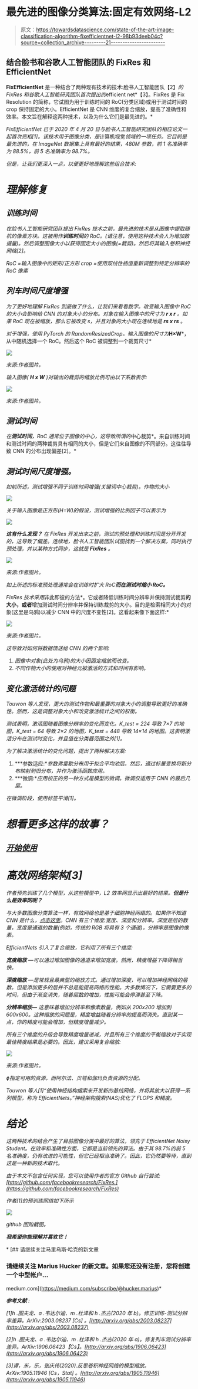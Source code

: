 # 最先进的图像分类算法:固定有效网络-L2

> 原文：<https://towardsdatascience.com/state-of-the-art-image-classification-algorithm-fixefficientnet-l2-98b93deeb04c?source=collection_archive---------21----------------------->

## 结合脸书和谷歌人工智能团队的 FixRes 和 EfficientNet

**FixEfficientNet** 是一种结合了两种现有技术的技术:脸书人工智能团队【2】*的 *FixRes* 和谷歌人工智能研究团队首次提出的*efficient net*【3】。FixRes 是 Fix Resolution 的简称，它试图为用于训练时间的 RoC(分类区域)或用于测试时间的 crop 保持固定的大小。EfficientNet 是 CNN 维度的复合缩放，提高了准确性和效率。本文旨在解释这两种技术，以及为什么它们是最先进的。*

*FixEfficientNet 已于 2020 年 4 月 20 日与脸书人工智能研究团队的相应论文一起首次亮相[1]。该技术用于图像分类，是*计算机视觉*领域的一项任务。它目前是最先进的，在 ImageNet 数据集上具有最好的结果，480M 参数，前 1 名准确率为 88.5%，前 5 名准确率为 98.7%。*

*但是，让我们更深入一点，以便更好地理解这些组合技术:*

# *理解修复*

## *训练时间*

*在脸书人工智能研究团队提出 FixRes 技术之前，最先进的技术是从图像中提取随机的像素方块。这被用作**训练时间**的 RoC。(请注意，使用这种技术会人为增加数据量)。然后调整图像大小以获得固定大小的图像(=裁剪)。然后将其输入卷积神经网络[2]。*

*RoC =输入图像中的矩形/正方形
crop =使用双线性插值重新调整到特定分辨率的 RoC 像素*

## *列车时间尺度增强*

*为了更好地理解 FixRes 到底做了什么，让我们来看看数学。改变输入图像中 RoC 的大小会影响给 CNN 的对象大小的分布。对象在输入图像中的尺寸为 ***r x r*** 。如果 RoC 现在被缩放，那么它被改变 s，并且对象的大小现在连续地是 ***rs x rs*** 。*

*对于增强，使用 PyTorch 的 RandomResizedCrop。输入图像的尺寸为***H×W***，从中随机选择一个 RoC。然后这个 RoC 被调整到一个裁剪尺寸*

*![](img/6a27d85d5aa81060ea00fb94b173f997.png)*

*来源:作者图片。*

*输入图像( ***H x W*** )对输出的裁剪的缩放比例可由以下系数表示:*

*![](img/b34a04cdc8e970bbaf29348faf10ddc0.png)*

*来源:作者图片。*

## *测试时间*

*在**测试时间**，RoC 通常位于图像的中心，这导致所谓的*中心裁剪*。来自训练时间和测试时间的两种裁剪具有相同的大小，但是它们来自图像的不同部分。这往往导致 CNN 的分布出现偏差[2]。*

## *测试时间尺度增强。*

*如前所述，测试增强不同于训练时间增强(关键词中心裁剪)。作物的大小*

*![](img/fdbd26b90b319d769176ebb64f52e6ec.png)*

*关于输入图像是正方形(H=W)的假设，测试增强的比例因子可以表示为*

*![](img/c5bbf8fc8200a4caa09350b5da16065d.png)*

****这有什么发现？*** 在 FixRes 开发出来之前，测试的预处理和训练时间是分开开发的，这导致了偏差。连续地，脸书人工智能团队试图找到一个解决方案，同时执行预处理，并以某种方式同步，这就是 **FixRes** 。*

*![](img/5a5a3dabbe334e9d23ffd53e4e5d9c28.png)*

*来源:作者图片。*

*如上所述的标准预处理通常会在训练时扩大 RoC**而在测试时缩小 RoC。***

*FixRes 技术采用*非此即彼的方法*。它或者降低训练时间分辨率并保持测试裁剪**的大小，或者**增加测试时间分辨率并保持训练裁剪的大小。目的是检索相同大小的对象(这里是乌鸦)以减少 CNN 中的尺度不变性[2]。这看起来像下面这样:*

*![](img/3cd871ee0ebbb9ce2debe373fb7d510b.png)*

*来源:作者图片。*

*这导致对如何将数据馈送给 CNN 的两个影响:*

1.  *图像中对象(此处为乌鸦)的大小因固定缩放而改变。*
2.  *不同作物大小的使用对神经元被激活的方式和时间有影响。*

## *变化激活统计的问题*

*Touvron 等人发现，更大的测试作物和最重要的对象大小的调整导致更好的准确性。然而，这是调整对象大小和改变激活统计之间的权衡。*

*测试表明，激活图随着图像分辨率的变化而变化。K_test = 224 导致 7×7 的地图，K_test = 64 导致 2×2 的地图，K_test = 448 导致 14×14 的地图。这表明激活分布在测试时变化，并且值在分类器范围之外[1]。*

*为了解决激活统计的变化问题，提出了两种解决方案:*

1.  ***参数适应:**参数弗雷歇分布用于拟合平均池层。然后，通过标量变换将新分布映射到旧分布，并作为激活函数应用。*
2.  ***微调:**应用校正的另一种方式是模型的微调。微调仅适用于 CNN 的最后几层。*

*在微调阶段，使用标签平滑[1]。*

# *想看更多这样的故事？*

## *[开始使用](https://medium.com/@hucker.marius/membership)*

# *高效网络架构[3]*

*作者预先训练了几个模型，从这些模型中，L2 效率网显示出最好的结果。**但是什么是效率网呢？***

*与大多数图像分类算法一样，有效网络也是基于细胞神经网络的。如果你不知道 CNN 是什么，[点击这里](https://medium.com/@RaghavPrabhu/understanding-of-convolutional-neural-network-cnn-deep-learning-99760835f148)。CNN 有三个维度:宽度、深度和分辨率。深度是层的数量，宽度是通道的数量(例如，传统的 RGB 将具有 3 个通道)，分辨率是图像的像素。*

*EfficientNets 引入了复合缩放，它利用了所有三个维度:*

***宽度缩放** —可以通过增加图像的通道来增加宽度。然而，精度增益下降得相当快。*

***深度缩放** —是常规且最典型的缩放方式。通过增加深度，可以增加神经网络的层数。但是添加更多的层并不总是能提高网络的性能。大多数情况下，它需要更多的时间，但由于渐变消失，随着层数的增加，性能可能会停滞甚至下降。*

***分辨率缩放—** 这意味着增加分辨率和像素数量，例如从 200x200 增加到 600x600。这种缩放的问题是，精度增益随着分辨率的提高而消失。直到某一点，你的精度可能会增加，但精度增量减少。*

*所有三个维度的升级会导致精度增量递减，并且所有三个维度的平衡缩放对于实现最佳精度结果是必要的。因此，建议采用复合缩放:*

*![](img/85eaf924454111cc6bba1165f7221826.png)*

*来源:作者图片。*

*ɸ指定可用的资源，而阿尔法、贝塔和伽玛负责资源的分配。*

*Touvron 等人[1]“使用神经结构搜索来开发新的基线网络，并将其放大以获得一系列模型，称为 EfficientNets。”神经架构搜索(NAS)优化了 FLOPS 和精度。*

# *结论*

*这两种技术的结合产生了目前图像分类中最好的算法，领先于 EfficientNet Noisy Student。在效率和准确性方面，它都是当前领先的算法。由于其 98.7%的前 5 名准确度，仍有改进的可能性，但它已经相当准确了。因此，它仍然要等待，直到这是一种新的技术取代。*

*由于本文不包含任何实现，您可以使用作者的官方 Github 自行尝试:[http://github.com/facebookresearch/FixRes.](https://github.com/facebookresearch/FixRes)*

*作者[1]的预训练网络如下所示*

*![](img/842a05d3ed84fe14fd1f15aee68f88f2.png)*

*github 回购截图。*

***我希望你能理解并喜欢它！***

*[](https://medium.com/subscribe/@hucker.marius) [## 请继续关注马里乌斯·哈克的新文章

### 请继续关注 Marius Hucker 的新文章。如果您还没有注册，您将创建一个中型帐户…

medium.com](https://medium.com/subscribe/@hucker.marius)* 

****参考文献*** :*

*[1]h .图夫龙、a .韦达尔迪、m .杜泽和 h .杰古(2020 年 b)。修正训练-测试分辨率差异。ArXiv:2003.08237 [Cs] 。[http://arxiv.org/abs/2003.08237](http://arxiv.org/abs/2003.08237)*

*[2]h .图夫龙、a .韦达尔迪、m .杜泽和 h .杰古(2020 年 a)。修复列车测试分辨率差异。*ArXiv:1906.06423【Cs】*。[http://arxiv.org/abs/1906.06423](http://arxiv.org/abs/1906.06423)*

*[3]谭，米，乐，张庆伟(2020).反思卷积神经网络的模型缩放。 *ArXiv:1905.11946 [Cs，Stat]* 。[http://arxiv.org/abs/1905.11946](http://arxiv.org/abs/1905.11946)*